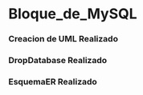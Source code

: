 # Bloque_de_MySQL

### Creacion de UML Realizado 
### DropDatabase Realizado 
### EsquemaER Realizado 
